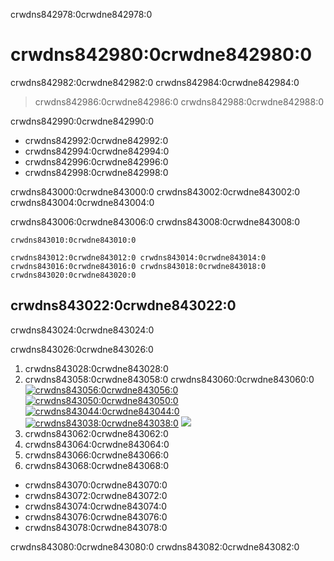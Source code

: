 crwdns842978:0crwdne842978:0
# crwdns842980:0crwdne842980:0

crwdns842982:0crwdne842982:0 crwdns842984:0crwdne842984:0

> crwdns842986:0crwdne842986:0 crwdns842988:0crwdne842988:0

crwdns842990:0crwdne842990:0
* crwdns842992:0crwdne842992:0
* crwdns842994:0crwdne842994:0
* crwdns842996:0crwdne842996:0
* crwdns842998:0crwdne842998:0

crwdns843000:0crwdne843000:0 crwdns843002:0crwdne843002:0 crwdns843004:0crwdne843004:0

crwdns843006:0crwdne843006:0 crwdns843008:0crwdne843008:0

```{note}
crwdns843010:0crwdne843010:0

crwdns843012:0crwdne843012:0 crwdns843014:0crwdne843014:0 crwdns843016:0crwdne843016:0 crwdns843018:0crwdne843018:0 crwdns843020:0crwdne843020:0
```

## crwdns843022:0crwdne843022:0

crwdns843024:0crwdne843024:0

crwdns843026:0crwdne843026:0
1. crwdns843028:0crwdne843028:0
2. crwdns843058:0crwdne843058:0 crwdns843060:0crwdne843060:0 [![crwdns843056:0crwdne843056:0](crwdns843054:0%20bcrwdne843054:0)](crwdns843052:0crwdne843052:0) [![crwdns843050:0crwdne843050:0](crwdns843048:0%20ncrwdnd843048:0%20crwdnd843048:0%Ecrwdnd843048:0%Bcrwdnd843048:0%8Fcrwdne843048:0)](crwdns843046:0crwdne843046:0) [![crwdns843044:0crwdne843044:0](crwdns843042:0crwdne843042:0)](crwdns843040:0crwdne843040:0) [![crwdns843038:0crwdne843038:0](crwdns843036:0crwdne843036:0)](crwdns843034:0crwdne843034:0) [![](crwdns843032:0%20crwdnd843032:0%20tocrwdnd843032:0%20ccrwdnd843032:0%3crwdnd843032:0%2Fcrwdnd843032:0%3Bcrwdnd843032:0%2Ccrwdnd843032:0%2Fcrwdnd843032:0%2Fcrwdnd843032:0%2Fcrwdnd843032:0%2Bcrwdnd843032:0%2Bcrwdnd843032:0%2Bcrwdnd843032:0%2Fcrwdnd843032:0%2Bcrwdnd843032:0%2Bcrwdnd843032:0%2Fcrwdnd843032:0%2Fcrwdnd843032:0%2Fcrwdnd843032:0%2Fcrwdnd843032:0%2Bcrwdnd843032:0%2Bcrwdnd843032:0%2Fcrwdnd843032:0%2Bcrwdnd843032:0%2Bcrwdnd843032:0%2Bcrwdnd843032:0%2Fcrwdnd843032:0%3crwdnd843032:0%3crwdne843032:0)](crwdns843030:0crwdne843030:0)
3. crwdns843062:0crwdne843062:0
4. crwdns843064:0crwdne843064:0
5. crwdns843066:0crwdne843066:0
6. crwdns843068:0crwdne843068:0
  - crwdns843070:0crwdne843070:0
  - crwdns843072:0crwdne843072:0
  - crwdns843074:0crwdne843074:0
  - crwdns843076:0crwdne843076:0
  - crwdns843078:0crwdne843078:0

crwdns843080:0crwdne843080:0 crwdns843082:0crwdne843082:0

